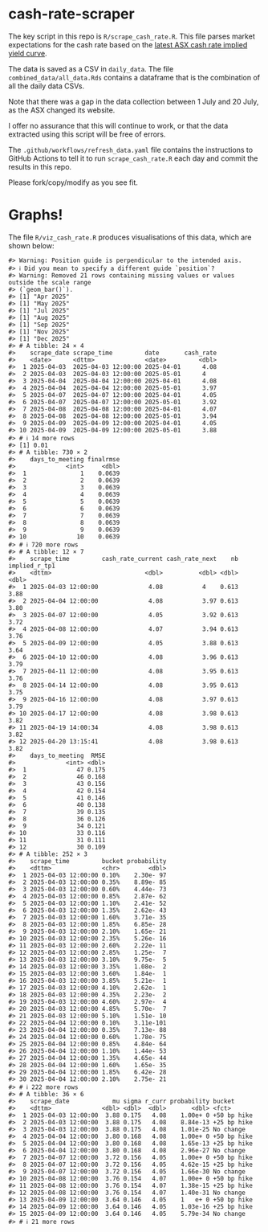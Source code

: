 
<!-- README.md is generated from README.Rmd. Please edit that file -->

# cash-rate-scraper

The key script in this repo is `R/scrape_cash_rate.R`. This file parses
market expectations for the cash rate based on the [latest ASX cash rate
implied yield
curve](https://www.asx.com.au/markets/trade-our-derivatives-market/futures-market/rba-rate-tracker).

The data is saved as a CSV in `daily_data`. The file
`combined_data/all_data.Rds` contains a dataframe that is the
combination of all the daily data CSVs.

Note that there was a gap in the data collection between 1 July and 20
July, as the ASX changed its website.

I offer no assurance that this will continue to work, or that the data
extracted using this script will be free of errors.

The `.github/workflows/refresh_data.yaml` file contains the instructions
to GitHub Actions to tell it to run `scrape_cash_rate.R` each day and
commit the results in this repo.

Please fork/copy/modify as you see fit.

# Graphs!

The file `R/viz_cash_rate.R` produces visualisations of this data, which
are shown below:

    #> Warning: Position guide is perpendicular to the intended axis.
    #> ℹ Did you mean to specify a different guide `position`?
    #> Warning: Removed 21 rows containing missing values or values outside the scale range
    #> (`geom_bar()`).
    #> [1] "Apr 2025"
    #> [1] "May 2025"
    #> [1] "Jul 2025"
    #> [1] "Aug 2025"
    #> [1] "Sep 2025"
    #> [1] "Nov 2025"
    #> [1] "Dec 2025"
    #> # A tibble: 24 × 4
    #>    scrape_date scrape_time         date       cash_rate
    #>    <date>      <dttm>              <date>         <dbl>
    #>  1 2025-04-03  2025-04-03 12:00:00 2025-04-01      4.08
    #>  2 2025-04-03  2025-04-03 12:00:00 2025-05-01      4   
    #>  3 2025-04-04  2025-04-04 12:00:00 2025-04-01      4.08
    #>  4 2025-04-04  2025-04-04 12:00:00 2025-05-01      3.97
    #>  5 2025-04-07  2025-04-07 12:00:00 2025-04-01      4.05
    #>  6 2025-04-07  2025-04-07 12:00:00 2025-05-01      3.92
    #>  7 2025-04-08  2025-04-08 12:00:00 2025-04-01      4.07
    #>  8 2025-04-08  2025-04-08 12:00:00 2025-05-01      3.94
    #>  9 2025-04-09  2025-04-09 12:00:00 2025-04-01      4.05
    #> 10 2025-04-09  2025-04-09 12:00:00 2025-05-01      3.88
    #> # ℹ 14 more rows
    #> [1] 0.01
    #> # A tibble: 730 × 2
    #>    days_to_meeting finalrmse
    #>              <int>     <dbl>
    #>  1               1    0.0639
    #>  2               2    0.0639
    #>  3               3    0.0639
    #>  4               4    0.0639
    #>  5               5    0.0639
    #>  6               6    0.0639
    #>  7               7    0.0639
    #>  8               8    0.0639
    #>  9               9    0.0639
    #> 10              10    0.0639
    #> # ℹ 720 more rows
    #> # A tibble: 12 × 7
    #>    scrape_time         cash_rate_current cash_rate_next    nb implied_r_tp1
    #>    <dttm>                          <dbl>          <dbl> <dbl>         <dbl>
    #>  1 2025-04-03 12:00:00              4.08           4    0.613          3.88
    #>  2 2025-04-04 12:00:00              4.08           3.97 0.613          3.80
    #>  3 2025-04-07 12:00:00              4.05           3.92 0.613          3.72
    #>  4 2025-04-08 12:00:00              4.07           3.94 0.613          3.76
    #>  5 2025-04-09 12:00:00              4.05           3.88 0.613          3.64
    #>  6 2025-04-10 12:00:00              4.08           3.96 0.613          3.79
    #>  7 2025-04-11 12:00:00              4.08           3.95 0.613          3.76
    #>  8 2025-04-14 12:00:00              4.08           3.95 0.613          3.75
    #>  9 2025-04-16 12:00:00              4.08           3.97 0.613          3.79
    #> 10 2025-04-17 12:00:00              4.08           3.98 0.613          3.82
    #> 11 2025-04-19 14:00:34              4.08           3.98 0.613          3.82
    #> 12 2025-04-20 13:15:41              4.08           3.98 0.613          3.82
    #>    days_to_meeting  RMSE
    #>              <int> <dbl>
    #>  1              47 0.175
    #>  2              46 0.168
    #>  3              43 0.156
    #>  4              42 0.154
    #>  5              41 0.146
    #>  6              40 0.138
    #>  7              39 0.135
    #>  8              36 0.126
    #>  9              34 0.121
    #> 10              33 0.116
    #> 11              31 0.111
    #> 12              30 0.109
    #> # A tibble: 252 × 3
    #>    scrape_time         bucket probability
    #>    <dttm>              <chr>        <dbl>
    #>  1 2025-04-03 12:00:00 0.10%    2.30e- 97
    #>  2 2025-04-03 12:00:00 0.35%    8.89e- 85
    #>  3 2025-04-03 12:00:00 0.60%    4.44e- 73
    #>  4 2025-04-03 12:00:00 0.85%    2.87e- 62
    #>  5 2025-04-03 12:00:00 1.10%    2.41e- 52
    #>  6 2025-04-03 12:00:00 1.35%    2.62e- 43
    #>  7 2025-04-03 12:00:00 1.60%    3.71e- 35
    #>  8 2025-04-03 12:00:00 1.85%    6.85e- 28
    #>  9 2025-04-03 12:00:00 2.10%    1.65e- 21
    #> 10 2025-04-03 12:00:00 2.35%    5.26e- 16
    #> 11 2025-04-03 12:00:00 2.60%    2.22e- 11
    #> 12 2025-04-03 12:00:00 2.85%    1.25e-  7
    #> 13 2025-04-03 12:00:00 3.10%    9.75e-  5
    #> 14 2025-04-03 12:00:00 3.35%    1.08e-  2
    #> 15 2025-04-03 12:00:00 3.60%    1.84e-  1
    #> 16 2025-04-03 12:00:00 3.85%    5.21e-  1
    #> 17 2025-04-03 12:00:00 4.10%    2.62e-  1
    #> 18 2025-04-03 12:00:00 4.35%    2.23e-  2
    #> 19 2025-04-03 12:00:00 4.60%    2.97e-  4
    #> 20 2025-04-03 12:00:00 4.85%    5.70e-  7
    #> 21 2025-04-03 12:00:00 5.10%    1.51e- 10
    #> 22 2025-04-04 12:00:00 0.10%    3.11e-101
    #> 23 2025-04-04 12:00:00 0.35%    7.13e- 88
    #> 24 2025-04-04 12:00:00 0.60%    1.78e- 75
    #> 25 2025-04-04 12:00:00 0.85%    4.84e- 64
    #> 26 2025-04-04 12:00:00 1.10%    1.44e- 53
    #> 27 2025-04-04 12:00:00 1.35%    4.65e- 44
    #> 28 2025-04-04 12:00:00 1.60%    1.65e- 35
    #> 29 2025-04-04 12:00:00 1.85%    6.42e- 28
    #> 30 2025-04-04 12:00:00 2.10%    2.75e- 21
    #> # ℹ 222 more rows
    #> # A tibble: 36 × 6
    #>    scrape_date            mu sigma r_curr probability bucket     
    #>    <dttm>              <dbl> <dbl>  <dbl>       <dbl> <fct>      
    #>  1 2025-04-03 12:00:00  3.88 0.175   4.08    1.00e+ 0 +50 bp hike
    #>  2 2025-04-03 12:00:00  3.88 0.175   4.08    8.84e-13 +25 bp hike
    #>  3 2025-04-03 12:00:00  3.88 0.175   4.08    1.01e-25 No change  
    #>  4 2025-04-04 12:00:00  3.80 0.168   4.08    1.00e+ 0 +50 bp hike
    #>  5 2025-04-04 12:00:00  3.80 0.168   4.08    1.65e-13 +25 bp hike
    #>  6 2025-04-04 12:00:00  3.80 0.168   4.08    2.96e-27 No change  
    #>  7 2025-04-07 12:00:00  3.72 0.156   4.05    1.00e+ 0 +50 bp hike
    #>  8 2025-04-07 12:00:00  3.72 0.156   4.05    4.62e-15 +25 bp hike
    #>  9 2025-04-07 12:00:00  3.72 0.156   4.05    1.66e-30 No change  
    #> 10 2025-04-08 12:00:00  3.76 0.154   4.07    1.00e+ 0 +50 bp hike
    #> 11 2025-04-08 12:00:00  3.76 0.154   4.07    1.38e-15 +25 bp hike
    #> 12 2025-04-08 12:00:00  3.76 0.154   4.07    1.40e-31 No change  
    #> 13 2025-04-09 12:00:00  3.64 0.146   4.05    1   e+ 0 +50 bp hike
    #> 14 2025-04-09 12:00:00  3.64 0.146   4.05    1.03e-16 +25 bp hike
    #> 15 2025-04-09 12:00:00  3.64 0.146   4.05    5.79e-34 No change  
    #> # ℹ 21 more rows
